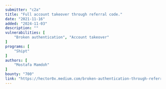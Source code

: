```yaml
---
submitter: "c2a"
title: "Full account takeover through referral code."
date: "2021-11-16"
added: "2024-11-03"
description: ""
vulnerabilities: [
    "Broken authentication", "Account takeover"
]
programs: [
    "Shipt"
]
authors: [
    "Mostafa Mamdoh"
]
bounty: "700"
link: "https://hector0x.medium.com/broken-authentication-through-referral-code-25cd0e8bccc2"
---
```




